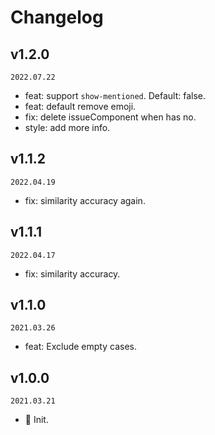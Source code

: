 # Changelog

## v1.2.0

`2022.07.22`

- feat: support `show-mentioned`. Default: false.
- feat: default remove emoji.
- fix: delete issueComponent when has no.
- style: add more info.

## v1.1.2

`2022.04.19`

- fix: similarity accuracy again.

## v1.1.1

`2022.04.17`

- fix: similarity accuracy.

## v1.1.0

`2021.03.26`

- feat: Exclude empty cases.

## v1.0.0

`2021.03.21`

- 🎉 Init.
